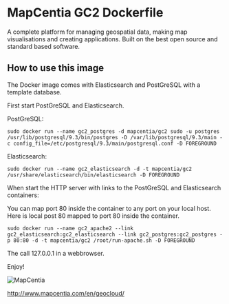 # MapCentia GC2 Dockerfile

A complete platform for managing geospatial data, making map visualisations and creating applications. Built on the best open source and standard based software.

## How to use this image

The Docker image comes with Elasticsearch and PostGreSQL with a template database. 

First start PostGreSQL and Elasticsearch.

PostGreSQL:

    sudo docker run --name gc2_postgres -d mapcentia/gc2 sudo -u postgres /usr/lib/postgresql/9.3/bin/postgres -D /var/lib/postgresql/9.3/main -c config_file=/etc/postgresql/9.3/main/postgresql.conf -D FOREGROUND

Elasticsearch:

    sudo docker run --name gc2_elasticsearch -d -t mapcentia/gc2 /usr/share/elasticsearch/bin/elasticsearch -D FOREGROUND

When start the HTTP server with links to the PostGreSQL and Elasticsearch containers:

You can map port 80 inside the container to any port on your local host. Here is local post 80 mapped to port 80 inside the container.

    sudo docker run --name gc2_apache2 --link gc2_elasticsearch:gc2_elasticsearch --link gc2_postgres:gc2_postgres -p 80:80 -d -t mapcentia/gc2 /root/run-apache.sh -D FOREGROUND

The call 127.0.0.1 in a webbrowser.

Enjoy!

![MapCentia](http://www.mapcentia.com/images/__od/863/mapcentialogo.png)

http://www.mapcentia.com/en/geocloud/
